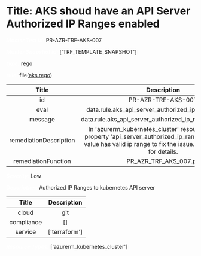 



# Title: AKS shoud have an API Server Authorized IP Ranges enabled


***<font color="white">Master Test Id:</font>*** PR-AZR-TRF-AKS-007

***<font color="white">Master Snapshot Id:</font>*** ['TRF_TEMPLATE_SNAPSHOT']

***<font color="white">type:</font>*** rego

***<font color="white">rule:</font>*** file([aks.rego])  
  
  
  
  

|Title|Description|
| :---: | :---: |
|id|PR-AZR-TRF-AKS-007|
|eval|data.rule.aks_api_server_authorized_ip_range_enabled|
|message|data.rule.aks_api_server_authorized_ip_range_enabled_err|
|remediationDescription|In 'azurerm_kubernetes_cluster' resource, make sure property 'api_server_authorized_ip_ranges' exist and its value has valid ip range to fix the issue. Please visit <a href='https://registry.terraform.io/providers/hashicorp/azurerm/latest/docs/resources/kubernetes_cluster#api_server_authorized_ip_ranges' target='_blank'>here</a> for details.|
|remediationFunction|PR_AZR_TRF_AKS_007.py|


***<font color="white">Severity:</font>*** Low

***<font color="white">Description:</font>*** Authorized IP Ranges to kubernetes API server  
  
  

|Title|Description|
| :---: | :---: |
|cloud|git|
|compliance|[]|
|service|['terraform']|


***<font color="white">Resource Types:</font>*** ['azurerm_kubernetes_cluster']


[aks.rego]: https://github.com/prancer-io/prancer-compliance-test/tree/master/azure/terraform/aks.rego
